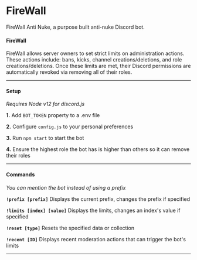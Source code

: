 # FireWall
FireWall Anti Nuke, a purpose built anti-nuke Discord bot.

#### FireWall

FireWall allows server owners to set strict limits on administration actions. These actions include: bans, kicks, channel creations/deletions, and role creations/deletions. Once these limits are met, their Discord permissions are automatically revoked via removing all of their roles.

---

#### Setup

*Requires Node v12 for discord.js*

**1.** Add `BOT_TOKEN` property to a .env file

**2.** Configure `config.js` to your personal preferences

**3.** Run `npm start` to start the bot

**4.** Ensure the highest role the bot has is higher than others so it can remove their roles

---

#### Commands

*You can mention the bot instead of using a prefix*

**`!prefix [prefix]`** Displays the current prefix, changes the prefix if specified

**`!limits [index] [value]`** Displays the limits, changes an index's value if specified

**`!reset [type]`** Resets the specified data or collection

**`!recent [ID]`** Displays recent moderation actions that can trigger the bot's limits

---
